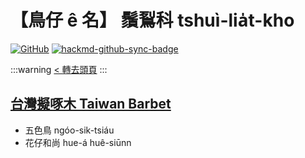 # 【鳥仔 ê 名】 鬚鴷科 tshuì-lia̍t-kho

[![GitHub](https://img.shields.io/badge/GitHub-black?logo=github)](https://github.com/siansiansu/tsiau-a-e-mia)
[![hackmd-github-sync-badge](https://hackmd.io/51UrgxKjROC7L31kuM-jtA/badge)](https://hackmd.io/51UrgxKjROC7L31kuM-jtA)

:::warning
[< 轉去頭頁](https://hackmd.io/@siansiansu/Hy4VzNvha)
:::

## [台灣擬啄木 Taiwan Barbet](https://www.instagram.com/p/CgKBWtMPX-B/)

- 五色鳥 ngóo-sik-tsiáu
- 花仔和尚 hue-á huê-siūnn

